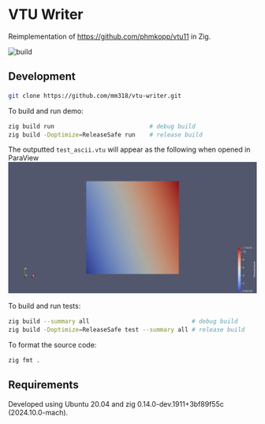 # VTU Writer

Reimplementation of https://github.com/phmkopp/vtu11 in Zig.

![build](https://github.com/mm318/vtu-writer/actions/workflows/test.yml/badge.svg)


## Development

```bash
git clone https://github.com/mm318/vtu-writer.git
```

To build and run demo:
```bash
zig build run                           # debug build
zig build -Doptimize=ReleaseSafe run    # release build
```

The outputted `test_ascii.vtu` will appear as the following when opened in ParaView  
![VTU Writer demo output](demo.jpg) 

To build and run tests:
```bash
zig build --summary all                             # debug build
zig build -Doptimize=ReleaseSafe test --summary all # release build
```

To format the source code:
```bash
zig fmt .
```


## Requirements

Developed using Ubuntu 20.04 and zig 0.14.0-dev.1911+3bf89f55c (2024.10.0-mach).
